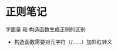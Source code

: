 <!--
 * @Author: BGG
 * @Date: 2021-12-19 22:18:12
 * @LastEditors: BGG
 * @LastEditTime: 2021-12-19 22:20:59
 * @Description:  
-->
# 正则笔记

字面量 和 构造函数生成正则的区别

- 构造函数需要对元字符（/……）加斜杠转义
